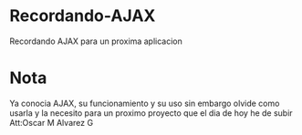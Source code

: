 # Recordando-AJAX
 Recordando AJAX para un proxima aplicacion
# Nota
  Ya conocia AJAX, su funcionamiento y su uso sin embargo olvide como usarla y la necesito para un proximo proyecto que el dia de hoy he de subir
    Att:Oscar M Alvarez G
